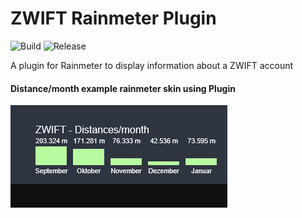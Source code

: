 # ZWIFT Rainmeter Plugin
![Build](https://github.com/kc1r74p/ZWIFT_Rainmeter_Plugin/workflows/Build/badge.svg)
![Release](https://github.com/kc1r74p/ZWIFT_Rainmeter_Plugin/workflows/Release/badge.svg)

A plugin for Rainmeter to display information about a ZWIFT account

#### Distance/month example rainmeter skin using Plugin
![Simple distance per month example](zwift_rainmeter_api.png)

